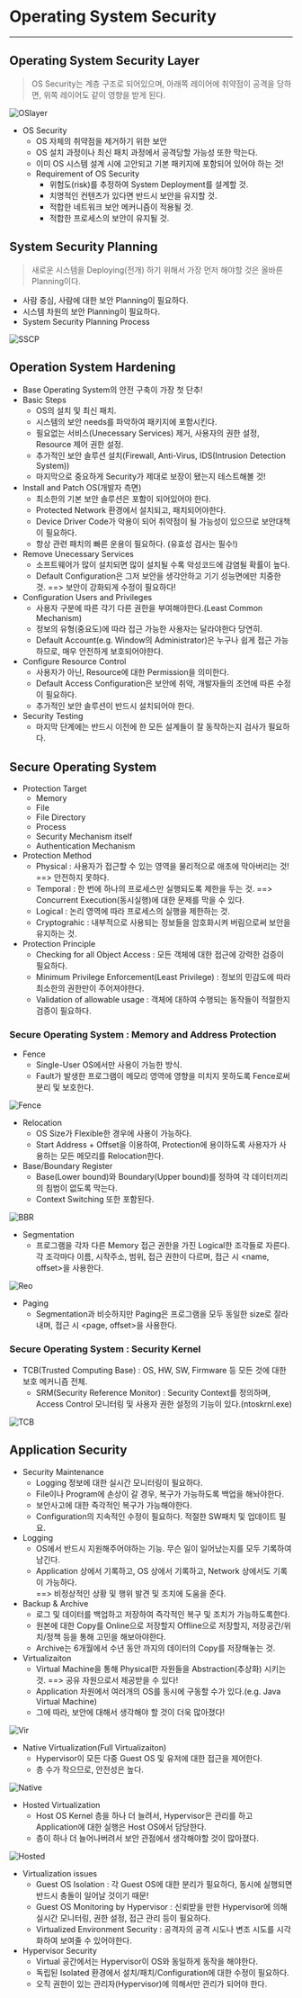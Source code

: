 # Operating System Security
---
## Operating System Security Layer
>OS Security는 계층 구조로 되어있으며, 아래쪽 레이어에 취약점이 공격을 당하면, 위쪽 레이어도 같이 영향을 받게 된다.  

![OSlayer](https://user-images.githubusercontent.com/71700079/112476685-82eb7c80-8db5-11eb-99b7-e1196b60f819.PNG)  
- OS Security
  - OS 자체의 취약점을 제거하기 위한 보안 
  - OS 설치 과정이나 최신 패치 과정에서 공격당할 가능성 또한 막는다.
  - 이미 OS 시스템 설계 시에 고안되고 기본 패키지에 포함되어 있어야 하는 것!
  - Requirement of OS Security
    - 위험도(risk)를 추정하여 System Deployment를 설계할 것.
    - 치명적인 컨텐츠가 있다면 반드시 보안을 유지할 것.
    - 적합한 네트워크 보안 메커니즘이 적용될 것.
    - 적합한 프로세스의 보안이 유지될 것.
## System Security Planning
>새로운 시스템을 Deploying(전개) 하기 위해서 가장 먼저 해야할 것은 올바른 Planning이다.  
- 사람 중심, 사람에 대한 보안 Planning이 필요하다.
- 시스템 차원의 보안 Planning이 필요하다.
- System Security Planning Process  

![SSCP](https://user-images.githubusercontent.com/71700079/112484567-6b17f680-8dbd-11eb-9a25-6c3716d16b51.PNG)  


## Operation System Hardening
- Base Operating System의 안전 구축이 가장 첫 단추!
- Basic Steps
  - OS의 설치 및 최신 패치.
  - 시스템의 보안 needs를 파악하여 패키지에 포함시킨다.
  - 필요없는 서비스(Unecessary Services) 제거, 사용자의 권한 설정, Resource 제어 권한 설정.
  - 추가적인 보안 솔루션 설치(Firewall, Anti-Virus, IDS(Intrusion Detection System))
  - 마지막으로 중요하게 Security가 제대로 보장이 됐는지 테스트해볼 것!
- Install and Patch OS(개발자 측면)
  - 최소한의 기본 보안 솔루션은 포함이 되어있어야 한다.
  - Protected Network 환경에서 설치되고, 패치되어야한다.
  - Device Driver Code가 악용이 되어 취약점이 될 가능성이 있으므로 보안대책이 필요하다.
  - 항상 관련 패치의 빠른 운용이 필요하다. (유효성 검사는 필수!)  
- Remove Unecessary Services
  - 소프트웨어가 많이 설치되면 많이 설치될 수록 악성코드에 감염될 확률이 높다.
  - Default Configuration은 그저 보안을 생각안하고 기기 성능면에만 치중한 것. ==> 보안이 강화되게 수정이 필요하다!  
- Configuration Users and Privileges
  - 사용자 구분에 따른 각기 다른 권한을 부여해야한다.(Least Common Mechanism)
  - 정보의 유형(중요도)에 따라 접근 가능한 사용자는 달라야한다 당연히.
  - Default Account(e.g. Window의 Administrator)은 누구나 쉽게 접근 가능하므로, 매우 안전하게 보호되어야한다.  
- Configure Resource Control
  - 사용자가 아닌, Resource에 대한 Permission을 의미한다.
  - Default Access Configuration은 보안에 취약, 개발자들의 조언에 따른 수정이 필요하다.
  - 추가적인 보안 솔루션이 반드시 설치되어야 한다.  
- Security Testing
  - 마지막 단계에는 반드시 이전에 한 모든 설계들이 잘 동작하는지 검사가 필요하다.

## Secure Operating System
- Protection Target
  - Memory
  - File
  - File Directory
  - Process
  - Security Mechanism itself
  - Authentication Mechanism
- Protection Method
  - Physical : 사용자가 접근할 수 있는 영역을 물리적으로 애초에 막아버리는 것! ==> 안전하지 못하다.
  - Temporal : 한 번에 하나의 프로세스만 실행되도록 제한을 두는 것. ==> Concurrent Execution(동시실행)에 대한 문제를 막을 수 있다.
  - Logical : 논리 영역에 따라 프로세스의 실행을 제한하는 것.
  - Cryptograhic : 내부적으로 사용되는 정보들을 암호화시켜 버림으로써 보안을 유지하는 것.
- Protection Principle
  - Checking for all Object Access : 모든 객체에 대한 접근에 강력한 검증이 필요하다.
  - Minimum Privilege Enforcement(Least Privilege) : 정보의 민감도에 따라 최소한의 권한만이 주어져야한다.
  - Validation of allowable usage : 객체에 대하여 수행되는 동작들이 적절한지 검증이 필요하다.

### Secure Operating System : Memory and Address Protection
- Fence
  - Single-User OS에서만 사용이 가능한 방식.
  - Fault가 발생한 프로그램이 메모리 영역에 영향을 미치지 못하도록 Fence로써 분리 및 보호한다.  
 
 ![Fence](https://user-images.githubusercontent.com/71700079/112495170-fe095e80-8dc6-11eb-8a64-f6c4fc3692ef.PNG)  

- Relocation
  - OS Size가 Flexible한 경우에 사용이 가능하다.
  - Start Address + Offset을 이용하여, Protection에 용이하도록 사용자가 사용하는 모든 메모리를 Relocation한다.
- Base/Boundary Register
  - Base(Lower bound)와 Boundary(Upper bound)를 정하여 각 데이터끼리의 침범이 없도록 막는다.
  - Context Switching 또한 포함된다.  
 
 ![BBR](https://user-images.githubusercontent.com/71700079/112495193-03ff3f80-8dc7-11eb-8de6-da6b7d618af1.PNG)  

- Segmentation
  - 프로그램을 각자 다른 Memory 접근 권한을 가진 Logical한 조각들로 자른다. 각 조각마다 이름, 시작주소, 범위, 접근 권한이 다르며, 접근 시 <name, offset>을 사용한다.  
 
 ![Reo](https://user-images.githubusercontent.com/71700079/112495217-0a8db700-8dc7-11eb-9b03-1340e038962f.PNG)  

- Paging
  - Segmentation과 비슷하지만 Paging은 프로그램을 모두 동일한 size로 잘라내며, 접근 시 <page, offset>을 사용한다.  

### Secure Operating System : Security Kernel
- TCB(Trusted Computing Base) : OS, HW, SW, Firmware 등 모든 것에 대한 보호 메커니즘 전체.
  - SRM(Security Reference Monitor) : Security Context를 정의하며, Access Control 모니터링 및 사용자 권한 설정의 기능이 있다.(ntoskrnl.exe)  

![TCB](https://user-images.githubusercontent.com/71700079/112495259-15484c00-8dc7-11eb-9303-b77a497ad99c.PNG)  

## Application Security
- Security Maintenance
  - Logging 정보에 대한 실시간 모니터링이 필요하다.
  - File이나 Program에 손상이 갈 경우, 복구가 가능하도록 백업을 해놔야한다.
  - 보안사고에 대한 즉각적인 복구가 가능해야한다.
  - Configuration의 지속적인 수정이 필요하다. 적절한 SW패치 및 업데이트 필요.
- Logging
  - OS에서 반드시 지원해주어야하는 기능. 무슨 일이 일어났는지를 모두 기록하여 남긴다.
  - Application 상에서 기록하고, OS 상에서 기록하고, Network 상에서도 기록이 가능하다.  
  ==> 비정상적인 상황 및 행위 발견 및 조치에 도움을 준다.
- Backup & Archive
  - 로그 및 데이터를 백업하고 저장하여 즉각적인 복구 및 조치가 가능하도록한다.
  - 원본에 대한 Copy를 Online으로 저장할지 Offline으로 저장할지, 저장공간/위치/정책 등을 통해 고민을 해보아야한다.
  - Archive는 6개월에서 수년 동안 까지의 데이터의 Copy를 저장해놓는 것.
- Virtualizaiton 
  - Virtual Machine을 통해 Physical한 자원들을 Abstraction(추상화) 시키는 것. ==> 공유 자원으로서 제공받을 수 있다!
  - Application 차원에서 여러개의 OS를 동시에 구동할 수가 있다.(e.g. Java Virtual Machine)
  - 그에 따라, 보안에 대해서 생각해야 할 것이 더욱 많아졌다! 
  
 ![Vir](https://user-images.githubusercontent.com/71700079/112495424-3b6dec00-8dc7-11eb-930c-aa7f5cfe944e.PNG)  

  - Native Virtualization(Full Virtualizaiton)
    - Hypervisor이 모든 다중 Guest OS 및 유저에 대한 접근을 제어한다.
    - 층 수가 작으므로, 안전성은 높다.  
  
  ![Native](https://user-images.githubusercontent.com/71700079/112495458-4032a000-8dc7-11eb-9b99-f644cb24ce2c.PNG)  

  - Hosted Virtualization
    - Host OS Kernel 층을 하나 더 늘려서, Hypervisor은 관리를 하고 Application에 대한 실행은 Host OS에서 담당한다.
    - 층이 하나 더 늘어나버려서 보안 관점에서 생각해야할 것이 많아졌다.   
  
  ![Hosted](https://user-images.githubusercontent.com/71700079/112495481-46288100-8dc7-11eb-9670-ce793009bcdb.PNG)  

  - Virtualization issues
    - Guest OS Isolation : 각 Guest OS에 대한 분리가 필요하다, 동시에 실행되면 반드시 충돌이 일어날 것이기 때문!
    - Guest OS Monitoring by Hypervisor : 신뢰받을 만한 Hypervisor에 의해 실시간 모니터링, 권한 설정, 접근 관리 등이 필요하다.
    - Virtualized Environment Security : 공격자의 공격 시도나 변조 시도를 시각화하여 보여줄 수 있어야한다.
  - Hypervisor Security
    - Virtual 공간에서는 Hypervisor이 OS와 동일하게 동작을 해야한다.
    - 독립된 Isolated 환경에서 설치/패치/Configuration에 대한 수정이 필요하다.
    - 오직 권한이 있는 관리자(Hypervisor)에 의해서만 관리가 되어야 한다.
